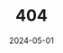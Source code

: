 ---
title: 404
date: 2024-05-01
type: "404"
layout: "404"
description: "Oops～，我崩溃了！找不到你想要的页面 :("
---